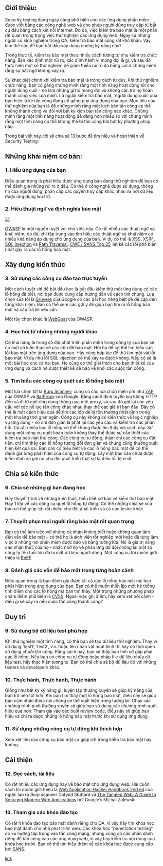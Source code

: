 ## Giới thiệu:

Security testing đang ngày càng phổ biến cho các ứng dụng phần mềm được viết bằng các công nghệ web và cho phép người dùng truy cập từ bất cứ đâu bằng cách kết nối internet. Do đó, việc kiểm tra bảo mật là một phần rất quan trọng trọng việc thử nghiệm các ứng dụng web. Ngay cả những người có kinh nghiệm trong QA, kiểm tra bảo mật cũng rất khó khăn. Vậy làm thế nào để bạn bắt đầu xây dựng những kỹ năng này? 

Trong thực tế, kiểm tra bảo mật theo nhiều cách tương tự như kiểm tra chức năng. Bạn xác định một rủi ro, xác định hành vi mong đợi là gì, và sau đó thực hiện một số thử nghiệm để giảm thiểu rủi ro đó bằng cách chứng minh rằng sự bất ngờ không xảy ra.

Sự khác biệt chính khi kiểm tra bảo mật là trong cách tư duy. Khi thử nghiệm chức năng, bạn cố gắng chứng minh rằng một tính năng hoạt động tốt cho người dùng cuối - nó làm những gì họ mong đợi và không cản trở họ hoàn thành công việc của mình. Là người kiểm tra bảo mật, 'người dùng cuối' của bạn hiện là kẻ tấn công đang cố gắng phá ứng dụng của bạn. Mục tiêu của thử nghiệm của bạn là để chứng minh rằng một kịch bản tấn công cụ thể không thành công và đối với bất kỳ kịch bản tấn công nào khác. Chứng minh rằng một tính năng hoạt động dễ dàng hơn nhiều so với chứng minh rằng một tính năng cụ thể không thể bị tấn công bởi bất kỳ phương pháp nào. 

Trong bài viết này, tôi sẽ chia sẻ 13 bước để tìm hiểu và hoàn thiện về Security Testing: 


## Những khái niệm cơ bản:


### 1. Hiểu ứng dụng của bạn

Điều quan trọng là phải hiểu được ứng dụng bạn đang thử nghiệm để bạn có thể đánh giá những rủi ro ở đâu. Có thể ở công nghệ được sử dụng, thông tin của người dùng, phân cấp các quyền truy cập khác nhau và nơi dữ liệu được ứng dụng lưu trữ. 


### 2. Hiểu thuật ngữ và định nghĩa bảo mật
![](https://images.viblo.asia/f129982c-0a00-4926-ae95-a74cc581e0d0.png)

[OWASP](https://www.owasp.org/index.php/Category:Attack) là một nguồn tuyệt vời cho việc này. Có rất nhiều các thuật ngữ và khái niệm, do đó, chỉ tập trung vào tìm hiểu các thuật ngữ và khái niệm có nhiều khả năng áp dụng cho ứng dụng của bạn. Ví dụ có thể là [XSS](https://www.owasp.org/index.php/Cross-site_Scripting_%28XSS%29), [XSRF](https://www.owasp.org/index.php/XSRF), [SQL injection](https://www.owasp.org/index.php/SQL_Injection) và [Path Traversal](https://www.owasp.org/index.php/Path_Traversal). 
[CWE / SANS Top 25](http://cwe.mitre.org/top25/) liệt kê các lỗi phổ biến nhất gây ra các lỗ hổng bảo mật. 


## Xây dựng kiến thức


### 3. Sử dụng các công cụ đào tạo trực tuyến

Một cách tuyệt vời để bắt đầu học là bắt đầu kiểm thử một ứng dụng có các lỗ hổng đã biết, nơi bạn được cung cấp hướng dẫn về cách tìm chúng. Lựa chọn của tôi là [Gruyere](http://google-gruyere.appspot.com/) của Google có các bài học riêng biệt để đề cập đến từng khái niệm. Bạn có thể xem các gợi ý để giúp bạn tìm ra lỗ hổng bảo mật và câu trả lời nếu cần.

Một tùy chọn khác là [WebGoat](https://www.owasp.org/index.php/Category:OWASP_WebGoat_Project) của OWASP.


### 4. Học hỏi từ những những người khác

Có khả năng là trong số đội phát triển phần mềm trong công ty của bạn sẽ có một số kiến thức về các chủ đề bảo mật. Hỏi họ để có thể tìm hiểu các lỗi bảo mật trên ứng dụng của bạn. Hãy cùng hợp tác để thử tìm một vài lỗi bảo mật: Ví dụ như lỗi SQL injection có thể xảy ra được không. Nếu có sẽ là một bài học cho cả hai bạn. Họ cũng có thể giải thích cho bạn thiết kế của ứng dụng và cách nó được thiết kế để bảo vệ khỏi các cuộc tấn công.


### 5. Tìm hiểu các công cụ quét các lỗ hổng bảo mật

Một lựa chọn tốt là [Burp Scanner](https://portswigger.net/vulnerability-scanner); cũng có các lựa chọn miễn phí như [ZAP](https://www.owasp.org/index.php/OWASP_Zed_Attack_Proxy_Project) của OWASP và [RatProxy](https://code.google.com/archive/p/ratproxy/) của Google. Bằng cách định tuyến lưu lượng HTTP đến và đi từ một ứng dụng thông qua một proxy, và sau đó gửi lại các yêu cầu với các nỗ lực tấn công khác nhau thay thế các giá trị ban đầu. Đây có thể là một cách hiệu quả để tìm các lớp dễ bị tổn thương nhất định trong một khoảng thời gian ngắn. Công cụ này không có kiến thức về logic nghiệp vụ ứng dụng - nó chỉ đơn giản là phát lại các yêu cầu và kiểm tra các phản hồi. Có rất nhiều loại lỗ hổng có thể không được tìm thấy với cách này. Sử dụng một công cụ quét hoàn toàn không thay thế được sự cần thiết của kiểm tra bảo mật thủ công.
Các công cụ tự động, thậm chí các công cụ đắt tiền, chỉ tìm thấy các lỗ hổng tương đối đơn giản và chúng cũng thường xuất hiện kết quả sai. Bạn cần có hiểu biết về các lỗ hổng bảo mật để có thể đánh giá từng phát hiện của công cụ tự động. Lấy một báo cáo chưa được kiểm định và gửi nó cho đội phát triển thật sự là điều tồi tệ nhất.


## Chia sẻ kiến thức


### 6. Chia sẻ những gì bạn đang học

Hãy thuyết trình về những kiến thức, hiểu biết cơ bản về kiểm thử bảo mật. Hay 1 lớp về các công cụ quét lỗ hổng tự động. Có thể những chia sẻ của bạn có thể giúp ích rất nhiều cho đội phát triển và cả các tester khác. 


### 7. Thuyết phục mọi người rằng bảo mật rất quan trọng 

Bạn có thể làm việc với những cá nhân không biết hoặc không quan tâm đến vấn đề bảo mật - có thể họ là sinh viên tốt nghiệp mới hoặc đã từng làm việc ở những nơi phần mềm được bảo vệ bằng tường lửa. Nó là giá trị nâng cao nhận thức của họ - nhắc nhở họ về phản ứng dữ dội chống lại một số công ty tên tuổi lớn đã bị mất dữ liệu người dùng. Một công cụ tôi muốn giới thiệu là [BeEF](https://beefproject.com/).


### 8. Đánh giá các vấn đề bảo mật trong từng hoàn cảnh

Điều quan trọng là bạn đánh giá được tất cả các lỗ hổng bảo mật mà bạn phát hiện trong ứng dụng của bạn. Bạn có thể muốn thiết lập một hệ thống tính điểm cho các lỗ hổng mà bạn tìm thấy. Một trong những phương pháp chấm điểm phổ biến là [CVSS](https://www.first.org/cvss/faq). Ngoài việc ghi điểm, hãy xem xét bối cảnh - điều gì sẽ xảy ra nếu cuộc tấn công thành công? 


## Duy trì


### 9. Sử dụng bộ dữ liệu test phù hợp

Khi thử nghiệm một tính năng, có thể bạn sẽ tạo dữ liệu thử nghiệm. Thay vì sử dụng ‘test1’, ‘test2’, v.v. hoặc tên nhân vật hoạt hình thì hãy có thói quen sử dụng chuỗi tấn công. Bằng cách này, bạn sẽ thấy bạn tình cờ gặp phải các lỗ hổng. Nếu bạn có công cụ tự động hoặc nhập file dữ liệu chứa dữ liệu test, hãy thực hiện tương tự. Bạn có thể chia sẻ bộ dữ liệu đó với những testers và developers khác.


### 10. Thực hành, Thực hành, Thực hành

Giống như bất kỳ kỹ năng gì, luyện tập thường xuyên sẽ giúp kỹ năng của bạn trở nên tốt hơn. Khi bạn tìm thấy một lỗ hổng bảo mật, điều này sẽ giúp bạn cảm nhận được nơi chúng có thể xuất hiện trong tương lai. Chạy các chương trình quét thường xuyên sẽ giúp bạn sử dụng các chương trình quét hiệu quả hơn. Tham gia vào các buổi review code, điều này sẽ giúp bạn hiểu và chỉ ra được những lỗ hổng bảo mật trước khi sử dụng ứng dụng.


### 11. Sử dụng những công cụ tự động khi thích hợp

Xem xét liệu các công cụ bảo mật có giúp ích trong kiểm tra bảo mật hay không. 


## Cải thiện


### 12. Đọc sách, tài liệu

Có rất nhiều các ứng dụng hay về bảo mật cho ứng dụng web. Hai cuốn sách tôi muốn giới thiệu là [Web Application Hacker Handbook 2nd ed](https://www.amazon.com/Web-Application-Hackers-Handbook-Exploiting/dp/1118026470/) của người tạo ra Burp scanner Dafydd Stuttard và [The Tangled Web: A Guide to Securing Modern Web Applications](https://www.amazon.com/Tangled-Web-Securing-Modern-Applications/dp/1593273886) bởi Google’s Michal Zalewski.


### 13. Tham gia các khóa đào tạo

Có rất ít khóa đào tạo bảo mật dành riêng cho QA, vì vậy hãy tìm khóa học bảo mật dành cho nhà phát triển web. Các khóa học “penetration testing” có xu hướng tập trung vào tấn công mạng, nhưng cũng có các phần dành riêng để tấn công vào các ứng dụng web, vì vậy hãy kiểm tra nội dung của khóa học trước.
Bạn có thể tìm hiểu thêm về các khóa học được cung cấp bởi [SANS](https://www.sans.org/).

[link](https://gcqt.adj.st/open/contents/2021004844/multi?adj_t=mn1ta6y&adj_deep_link=baseballlive%3A%2F%2Fopen%2Fcontents%2F2021004844%2Fmulti)